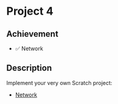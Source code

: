 # Project 4

## Achievement

- ✅ Network


## Description

Implement your very own Scratch project:
- [Network](https://cs50.harvard.edu/web/2020/projects/4/network/)